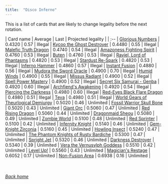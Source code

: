```yaml
---
title:  "Disco Inferno"
---
```


This is a list of cards that are likely to change legality before the next rotation.

| Card name | Average | Last | Projected legality |
| :-- |
[Glorious Numbers](https://db.ygoprodeck.com/card/?search=Glorious%20Numbers) | 0.4320 | 0.57 | Illegal |
[Kycoo the Ghost Destroyer](https://db.ygoprodeck.com/card/?search=Kycoo%20the%20Ghost%20Destroyer) | 0.4480 | 0.55 | Illegal |
[Malefic Truth Dragon](https://db.ygoprodeck.com/card/?search=Malefic%20Truth%20Dragon) | 0.4740 | 0.54 | Illegal |
[Amazoness Fighting Spirit](https://db.ygoprodeck.com/card/?search=Amazoness%20Fighting%20Spirit) | 0.4760 | 0.53 | Illegal |
[Buten](https://db.ygoprodeck.com/card/?search=Buten) | 0.4760 | 0.53 | Illegal |
[Raviel, Lord of Phantasms](https://db.ygoprodeck.com/card/?search=Raviel,%20Lord%20of%20Phantasms) | 0.4820 | 0.53 | Illegal |
[Stardust Re-Spark](https://db.ygoprodeck.com/card/?search=Stardust%20Re-Spark) | 0.4820 | 0.53 | Illegal |
[Inferno Hammer](https://db.ygoprodeck.com/card/?search=Inferno%20Hammer) | 0.4860 | 0.57 | Illegal |
[Instant Fusion](https://db.ygoprodeck.com/card/?search=Instant%20Fusion) | 0.4880 | 0.56 | Illegal |
[Mudora the Sword Oracle](https://db.ygoprodeck.com/card/?search=Mudora%20the%20Sword%20Oracle) | 0.4900 | 0.70 | Illegal |
[Humid Winds](https://db.ygoprodeck.com/card/?search=Humid%20Winds) | 0.4900 | 0.55 | Illegal |
[Missus Radiant](https://db.ygoprodeck.com/card/?search=Missus%20Radiant) | 0.4900 | 0.52 | Illegal |
[Spell Power Mastery](https://db.ygoprodeck.com/card/?search=Spell%20Power%20Mastery) | 0.4900 | 0.52 | Illegal |
[Secret Six Samurai - Genba](https://db.ygoprodeck.com/card/?search=Secret%20Six%20Samurai%20-%20Genba) | 0.4920 | 0.60 | Illegal |
[Archfiend's Awakening](https://db.ygoprodeck.com/card/?search=Archfiend's%20Awakening) | 0.4920 | 0.54 | Illegal |
[Piercing the Darkness](https://db.ygoprodeck.com/card/?search=Piercing%20the%20Darkness) | 0.4980 | 0.60 | Illegal |
[Red-Eyes Black Flare Dragon](https://db.ygoprodeck.com/card/?search=Red-Eyes%20Black%20Flare%20Dragon) | 0.4980 | 0.51 | Illegal |
[Teva](https://db.ygoprodeck.com/card/?search=Teva) | 0.4980 | 0.51 | Illegal |
[World Gears of Theurlogical Demiurgy](https://db.ygoprodeck.com/card/?search=World%20Gears%20of%20Theurlogical%20Demiurgy) | 0.5020 | 0.46 | Unlimited |
[Fossil Warrior Skull Bone](https://db.ygoprodeck.com/card/?search=Fossil%20Warrior%20Skull%20Bone) | 0.5020 | 0.43 | Unlimited |
[Giant Orc](https://db.ygoprodeck.com/card/?search=Giant%20Orc) | 0.5060 | 0.47 | Unlimited |
[Red Rising Dragon](https://db.ygoprodeck.com/card/?search=Red%20Rising%20Dragon) | 0.5060 | 0.44 | Unlimited |
[Dragonmaid Sheou](https://db.ygoprodeck.com/card/?search=Dragonmaid%20Sheou) | 0.5080 | 0.49 | Unlimited |
[Zombie World](https://db.ygoprodeck.com/card/?search=Zombie%20World) | 0.5100 | 0.48 | Unlimited |
[Red Sprinter](https://db.ygoprodeck.com/card/?search=Red%20Sprinter) | 0.5100 | 0.42 | Unlimited |
[Infernity Knight](https://db.ygoprodeck.com/card/?search=Infernity%20Knight) | 0.5140 | 0.46 | Unlimited |
[Gem-Knight Zirconia](https://db.ygoprodeck.com/card/?search=Gem-Knight%20Zirconia) | 0.5160 | 0.45 | Unlimited |
[Howling Insect](https://db.ygoprodeck.com/card/?search=Howling%20Insect) | 0.5240 | 0.47 | Unlimited |
[The Phantom Knights of Rusty Bardiche](https://db.ygoprodeck.com/card/?search=The%20Phantom%20Knights%20of%20Rusty%20Bardiche) | 0.5300 | 0.47 | Unlimited |
[Spright Jet](https://db.ygoprodeck.com/card/?search=Spright%20Jet) | 0.5320 | 0.46 | Unlimited |
[Darkness Destroyer](https://db.ygoprodeck.com/card/?search=Darkness%20Destroyer) | 0.5340 | 0.39 | Unlimited |
[Vera the Vernusylph Goddess](https://db.ygoprodeck.com/card/?search=Vera%20the%20Vernusylph%20Goddess) | 0.5510 | 0.42 | Unlimited |
[Level Up!](https://db.ygoprodeck.com/card/?search=Level%20Up!) | 0.5560 | 0.43 | Unlimited |
[Magician's Restage](https://db.ygoprodeck.com/card/?search=Magician's%20Restage) | 0.6052 | 0.17 | Unlimited |
[Non-Fusion Area](https://db.ygoprodeck.com/card/?search=Non-Fusion%20Area) | 0.6938 | 0.16 | Unlimited |

<br>

###### [Back home](index)